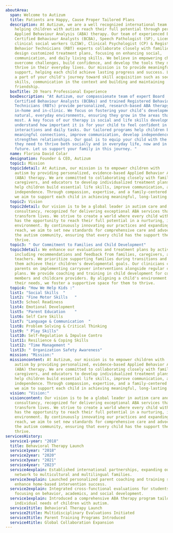 ```yaml
---
aboutArea:
  span: Welcome to Autizum
  title: Patients are Happy, Cause Proper Tailored Plans
  description: At Autizum, we are a well recognized international team
    helping children with autism reach their full potential through personalized
    Applied Behaviour Analysis (ABA) therapy. Our team of experienced Board
    Certified Behaviour Analysts (BCBA), Speech Pathologist (SP), Licensed
    clinical social workers (LCSW), Clinical Psychologist (CP) & Registered
    Behavior Technicians (RBT) experts collaborate closely with families to
    design customized treatment plans, focusing on enhancing social,
    communication, and daily living skills. We believe in empowering children to
    overcome challenges, build confidence, and develop the tools they need to
    thrive in their everyday lives. Our mission is to provide meaningful
    support, helping each child achieve lasting progress and success. Let us be
    a part of your child's journey toward skill acquisition such as social
    skills, communication in the context and building and maintaining
    friendship.
  boxTitle: 20 Years Professional Experience
  boxDescription: "At Autizum, our compassionate team of expert Board
    Certified Behaviour Analysts (BCBAs) and trained Registered Behaviour
    Technicians (RBTs) provide personalized, research-based ABA therapy both
    in-home and in-clinic. We focus on fostering your child’s development in
    natural, everyday environments, ensuring they grow in the areas that matter
    most. A key focus of our therapy is social and life skills development. We
    understand how important it is for your child to feel confident in social
    interactions and daily tasks. Our tailored programs help children build
    meaningful connections, improve communication, develop independence, and
    strengthen relationships. Our goal is to equip your child with the tools
    they need to thrive both socially and in everyday life, now and in the
    future. Let us support your family in this journey. "
  name: Florina David Colar
  designation: Founder & CEO, Autizum
  topic1: Mission
  topic1detail: At Autizum, our mission is to empower children with
    autism by providing personalized, evidence-based Applied Behavior Analysis
    (ABA) therapy. We are committed to collaborating closely with families,
    caregivers, and educators to develop individualized treatment plans that
    help children build essential life skills, improve communication, and foster
    independence. Through compassion, expertise, and a family-centered approach,
    we aim to support each child in achieving meaningful, long-lasting progress.
  topic2: Vision
  topic2detail: Our vision is to be a global leader in autism care and school
    consultancy, recognized for delivering exceptional ABA services that
    transform lives. We strive to create a world where every child with autism
    has the opportunity to reach their full potential in a nurturing, inclusive
    environment. By continuously innovating our practices and expanding our
    reach, we aim to set new standards for comprehensive care and advocacy in
    the autism community, ensuring that every child has the support they need to
    thrive.
  topic3: " Our Commitment to Families and Child Development"
  topic3detail: We enhance our evaluations and treatment plans by actively
    including recommendations and feedback from families, caregivers, and
    teachers. We prioritize supporting families during transitions and helping
    them achieve their children's developmental goals. Our clinicians coach
    parents on implementing carryover interventions alongside regular care
    plans. We provide coaching and training in child development for community
    members and childcare providers. By aligning a child's environment with
    their needs, we foster a supportive space for them to thrive.
  topic4: "How We Help Kids :"
  list1: "Social Skills  "
  list2: "Fine Motor Skills   "
  list3: School Readiness
  list4: Emotional Development
  list5: "Parent Education    "
  list6: Self Care Skills
  list7: "Language & Communication  "
  list8: Problem Solving & Critical Thinking
  list9: " Play Skills"
  list10: Self-Regulation & Impulse Contro
  list11: Resilience & Coping Skills
  list12: "Time Management "
  list13: " Organization Safety Awareness"
  mission: "Mission:"
  missioncontent: At Autizum, our mission is to empower children with
    autism by providing personalized, evidence-based Applied Behavior Analysis
    (ABA) therapy. We are committed to collaborating closely with families,
    caregivers, and educators to develop individualized treatment plans that
    help children build essential life skills, improve communication, and foster
    independence. Through compassion, expertise, and a family-centered approach,
    we aim to support each child in achieving meaningful, long-lasting progress.
  vision: "Vision:"
  visioncontent: Our vision is to be a global leader in autism care and school
    consultancy, recognized for delivering exceptional ABA services that
    transform lives. We strive to create a world where every child with autism
    has the opportunity to reach their full potential in a nurturing, inclusive
    environment. By continuously innovating our practices and expanding our
    reach, we aim to set new standards for comprehensive care and advocacy in
    the autism community, ensuring that every child has the support they need to
    thrive.
servicesHistory:
  service1-year: "2018"
  title: Behavioral Therapy Launch
  service1year: "2018"
  service2year: "2020"
  service3year: "2021"
  service4year: "2023"
  service4explain: Established international partnerships, expanding our support
    network to multicultural and multilingual families.
  service3explain: Launched personalized parent coaching and training services to
    enhance home-based intervention success.
  service2explain: Integrated cross-functional evaluations for students with ASD,
    focusing on behavior, academics, and social development.
  service1explain: Introduced a comprehensive ABA therapy program tailored to
    individual needs of children with autism.
  service1title: Behavioral Therapy Launch
  service2title: Multidisciplinary Evaluations Initiated
  service3title: Parent Training Programs Introduced
  service4title: Global Collaboration Expansion
---
```

